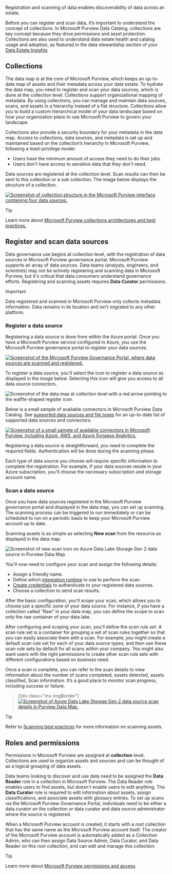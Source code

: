 Registration and scanning of data enables discoverability of data across an estate. 

Before you can register and scan data, it’s important to understand the concept of collections. In Microsoft Purview Data Catalog, collections are key concept because they drive permissions and asset protection. Collections are also used to understand data estate health and catalog usage and adoption, as featured in the data stewardship section of your [Data Estate Insights](/azure/purview/data-stewardship).

## Collections

The data map is at the core of Microsoft Purview, which keeps an up-to-date map of assets and their metadata across your data estate. To hydrate the data map, you need to register and scan your data sources, which is done at the collection level. Collections support organizational mapping of metadata. By using collections, you can manage and maintain data sources, scans, and assets in a hierarchy instead of a flat structure. Collections allow you to build a custom hierarchical model of your data landscape based on how your organization plans to use Microsoft Purview to govern your landscape.

Collections also provide a security boundary for your metadata in the data map. Access to collections, data sources, and metadata is set up and maintained based on the collection’s hierarchy in Microsoft Purview, following a least-privilege model:
- Users have the minimum amount of access they need to do their jobs.
- Users don't have access to sensitive data that they don't need.

Data sources are registered at the collection level. Scan results can then be sent to this collection or a sub collection. The image below displays the structure of a collection.

[![Screenshot of collection structure in the Microsoft Purview interface containing four data sources.](../media/purview-collection-structure.png)](../media/purview-collection-structure.png#lightbox)

> [!TIP]
> Learn more about [Microsoft Purview collections architectures and best practices.](/azure/purview/concept-best-practices-collections)

## Register and scan data sources

Data governance use begins at collection level, with the registration of data sources in Microsoft Purview governance portal. Microsoft Purview supports an array of data sources. Data teams (analysts, engineers, and scientists) may not be actively registering and scanning data in Microsoft Purview, but it's critical that data consumers understand governance efforts. Registering and scanning assets requires **Data Curator** permissions. 

> [!IMPORTANT]
> Data registered and scanned in Microsoft Purview only collects metadata information. Data remains in its location and isn't migrated to any other platform.

### Register a data source

Registering a data source is done from within the Azure portal. Once you have a Microsoft Purview service configured in Azure, you use the Microsoft Purview governance portal to register your data sources.

[![Screenshot of the Microsoft Purview Governance Portal, where data sources are scanned and registered.](../media/purview-governance-portal.png)](../media/purview-governance-portal.png#lightbox)

To register a data source, you'll select the icon to register a data source as displayed in the image below. Selecting this icon will give you access to all data source connectors. 

![Screenshot of the data map at collection level with a red arrow pointing to the waffle-shaped register icon.](../media/purview-register-asset.png)

Below is a small sample of available connectors in Microsoft Purview Data Catalog. See [supported data sources and file types](/azure/purview/azure-purview-connector-overview) for an up-to-date list of supported data sources and connectors.

[![Screenshot of a small sample of available connectors in Microsoft Purview, including Azure, AWS, and Azure Synapse Analytics.](../media/purview-connectors.png)](../media/purview-connectors.png)

Registering a data source is straightforward, you need to complete the required fields. Authentication will be done during the scanning phase.

Each type of data source you choose will require specific information to complete the registration. For example, if your data sources reside in your Azure subscription, you'll choose the necessary subscription and storage account name. 

### Scan a data source

Once you have data sources registered in the Microsoft Purview governance portal and displayed in the data map, you can set up scanning. The scanning process can be triggered to run immediately or can be scheduled to run on a periodic basis to keep your Microsoft Purview account up to date.

Scanning assets is as simple as selecting **New scan** from the resource as displayed in the data map.

![Screenshot of new scan icon on Azure Data Lake Storage Gen 2 data source in Purview Data Map.](../media/purview-scan.png)

You'll now need to configure your scan and assign the following details:
- Assign a friendly name.
- Define which [integration runtime](/azure/purview/manage-integration-runtimes) to use to perform the scan.
- [Create credentials](/azure/purview/manage-credentials) to authenticate to your registered data sources.
- Choose a collection to send scan results.

After the basic configuration, you'll *scope* your scan, which allows you to choose just a specific zone of your data source. For instance, if you have a collection called “Raw” in your data map, you can define the scope to scan only the raw container of your data lake.

After configuring and scoping your scan, you'll define the *scan rule set*. A scan rule set is a container for grouping a set of scan rules together so that you can easily associate them with a scan. For example, you might create a default scan rule set for each of your data source types, and then use these scan rule sets by default for all scans within your company. You might also want users with the right permissions to create other scan rule sets with different configurations based on business need.

Once a scan is complete, you can refer to the scan details to view information about the number of scans completed, assets detected, assets classified, Scan information. It’s a good place to monitor scan progress, including success or failure.

> [!div class="mx-imgBorder"]
> [![Screenshot of Azure Data Lake Storage Gen 2 data source scan details in Purview Data Map.](../media/purview-scan-details.png)](../media/purview-scan-details.png#lightbox)

> [!TIP]
> Refer to [Scanning best practices](/azure/purview/concept-best-practices-scanning) for more information on scanning assets.

## Roles and permissions

Permissions in Microsoft Purview are assigned at **collection** level. Collections are used to organize assets and sources and can be thought of as a logical grouping of data assets.

Data teams looking to discover and use data need to be assigned the **Data Reader** role in a collection in Microsoft Purview. The Data Reader role enables users to find assets, but doesn't enable users to edit anything. The **Data Curator** role is required to edit information about assets, assign classifications, and associate assets with glossary entries. To set up scans via the Microsoft Purview Governance Portal, individuals need to be either a data curator on the collection *or* data curator and data source administrator where the source is registered.

When a Microsoft Purview account is created, it starts with a root collection that has the same name as the Microsoft Purview account itself. The creator of the Microsoft Purview account is automatically added as a Collection Admin, who can then assign Data Source Admin, Data Curator, and Data Reader on this root collection, and can edit and manage this collection. 

>[!TIP]
>Learn more about [Microsoft Purview permissions and access](/azure/purview/catalog-permissions#who-should-be-assigned-to-what-role).
